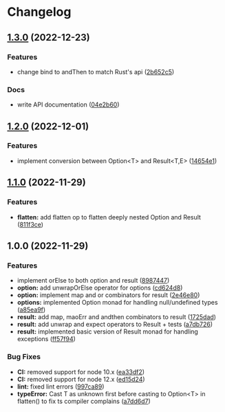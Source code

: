 # Changelog

## [1.3.0](https://github.com/gum-tech/flow-ts/compare/v1.2.0...v1.3.0) (2022-12-23)


### Features
* change bind to andThen to match Rust's api ([2b652c5](https://github.com/gum-tech/flow-ts/commit/2b652c5e4567c0f521609184d8f791807aa4f1ca))

### Docs
* write API documentation ([04e2b60](https://github.com/gum-tech/flow-ts/commit/04e2b60022445bd72b1a09e2e85919b70ad8dcf4))

## [1.2.0](https://github.com/gum-tech/flow-ts/compare/v1.1.0...v1.2.0) (2022-12-01)


### Features

* implement conversion between Option&lt;T&gt; and Result<T,E> ([14654e1](https://github.com/gum-tech/flow-ts/commit/14654e16a494120f930abf8f14cf4fc998cc1f41))

## [1.1.0](https://github.com/gum-tech/flow-ts/compare/v1.0.0...v1.1.0) (2022-11-29)


### Features

* **flatten:** add flatten op to flatten deeply nested Option and Result ([811f3ce](https://github.com/gum-tech/flow-ts/commit/811f3ce8c4267f9716d9375413aee08d459f6d9d))

## 1.0.0 (2022-11-29)


### Features

* implement orElse to both option and result ([8987447](https://github.com/gum-tech/flow-ts/commit/8987447b3e38ad0b0e68785634ded2e95708305d))
* **option:** add unwrapOrElse operator for options ([cd624d8](https://github.com/gum-tech/flow-ts/commit/cd624d81240ecbc0bf2eee52db6f464cb9674ad1))
* **option:** implement map and or combinators for result ([2e46e80](https://github.com/gum-tech/flow-ts/commit/2e46e805abcbb2fd64aee7f6702f00ee3279dc78))
* **options:** implemented Option monad for handling null/undefined types ([a85ea9f](https://github.com/gum-tech/flow-ts/commit/a85ea9fd0bf2ec0caf66ca3fd10830b81f6f0160))
* **result:** add map, maoErr and andthen combinators to result ([1725dad](https://github.com/gum-tech/flow-ts/commit/1725dad8e5789ddcf4198c6fca927b08d01a00b7))
* **result:** add unwrap and expect  operators to Result + tests ([a7db726](https://github.com/gum-tech/flow-ts/commit/a7db72601f5284c65c8bc2e9998e002b46e2055a))
* **result:** implemented basic version of Result monad for handling exceptions ([ff57f94](https://github.com/gum-tech/flow-ts/commit/ff57f9499915c52f919e490678a2138e10e86e07))


### Bug Fixes

* **CI:** removed support for node 10.x ([ea33df2](https://github.com/gum-tech/flow-ts/commit/ea33df2765215abe97beb6057ed5bc85f9f1489b))
* **CI:** removed support for node 12.x ([ed15d24](https://github.com/gum-tech/flow-ts/commit/ed15d249ef74abedb765109be7d85d043a8f78e4))
* **lint:** fixed lint errors ([997ca89](https://github.com/gum-tech/flow-ts/commit/997ca8928e1fbaf39f86af47aa882fb9b877cf8e))
* **typeError:** Cast T as unknown first before casting to Option&lt;T&gt; in flatten() to fix ts compiler complains ([a7dd6d7](https://github.com/gum-tech/flow-ts/commit/a7dd6d7df52fd29454bdce5638da6b0c4c7bd8fe))
